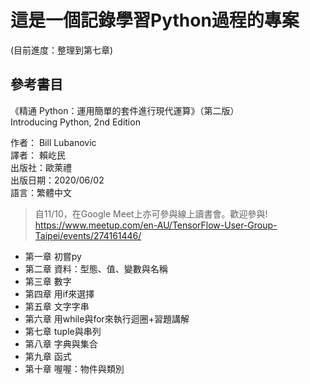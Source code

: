 # 這是一個記錄學習Python過程的專案
(目前進度：整理到第七章)

## 參考書目
《精通 Python：運用簡單的套件進行現代運算》（第二版）  
Introducing Python, 2nd Edition  
  
作者： Bill Lubanovic    
譯者： 賴屹民  
出版社：歐萊禮    
出版日期：2020/06/02  
語言：繁體中文    

>自11/10，在Google Meet上亦可參與線上讀書會。歡迎參與!  
https://www.meetup.com/en-AU/TensorFlow-User-Group-Taipei/events/274161446/

* 第一章 初嘗py 
* 第二章 資料：型態、值、變數與名稱
* 第三章 數字
* 第四章 用if來選擇
* 第五章 文字字串
* 第六章 用while與for來執行迴圈+習題講解
* 第七章 tuple與串列
* 第八章 字典與集合
* 第九章 函式
* 第十章 喔喔：物件與類別
